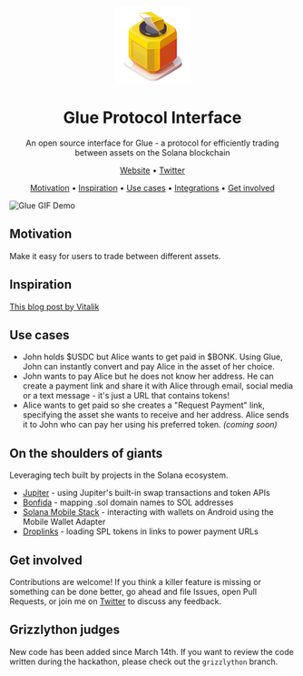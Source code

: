 <p align="center">
  <a href="https://www.glueprotocol.com/" rel="noopener" target="_blank"><img width="135" src="public/glue-icon.png" alt="Glue protocol logo"></a>
</p>

<h1 align="center">Glue Protocol Interface</h1>

<div align="center">

An open source interface for Glue - a protocol for efficiently trading between assets on the Solana blockchain

[Website](https://www.glueprotocol.com/) •
[Twitter](https://twitter.com/dimos851)

[Motivation](#motivation) •
[Inspiration](#inspiration) •
[Use cases](#use-cases) •
[Integrations](#on-the-shoulders-of-giants) •
[Get involved](#get-involved)

</div>

![Glue GIF Demo](https://dp-pet-images.s3.eu-west-2.amazonaws.com/glue-demo.gif)

## Motivation

Make it easy for users to trade between different assets.

## Inspiration

[This blog post by Vitalik](https://vitalik.eth.limo/general/2022/12/05/excited.html)

## Use cases

- John holds $USDC but Alice wants to get paid in $BONK. Using Glue, John can instantly convert and pay Alice in the asset of her choice.
- John wants to pay Alice but he does not know her address. He can create a payment link and share it with Alice through email, social media or a text message - it's just a URL that contains tokens!
- Alice wants to get paid so she creates a "Request Payment" link, specifying the asset she wants to receive and her address. Alice sends it to John who can pay her using his preferred token. _(coming soon)_

## On the shoulders of giants

Leveraging tech built by projects in the Solana ecosystem.

- [Jupiter](https://docs.jup.ag/) - using Jupiter's built-in swap transactions and token APIs
- [Bonfida](https://bonfida.github.io/solana-name-service-guide/introduction.html) - mapping .sol domain names to SOL addresses
- [Solana Mobile Stack](https://github.com/solana-mobile/mobile-wallet-adapter) - interacting with wallets on Android using the Mobile Wallet Adapter
- [Droplinks](https://droplinks.io/docs/v1) - loading SPL tokens in links to power payment URLs

## Get involved

Contributions are welcome! If you think a killer feature is missing or something can be done better, go ahead and file Issues, open Pull Requests, or join me on [Twitter](https://twitter.com/dimos851) to discuss any feedback.

## Grizzlython judges

New code has been added since March 14th. If you want to review the code written during the hackathon, please check out the `grizzlython` branch.
